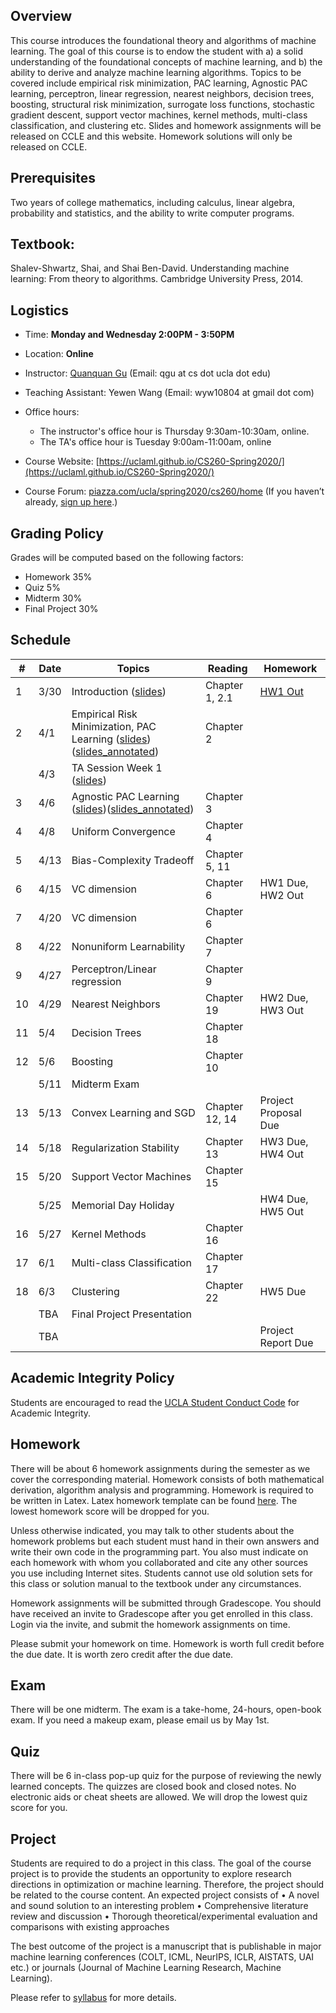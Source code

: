 
## Overview
This course introduces the foundational theory and algorithms of machine learning. The goal of this course is to endow the student with a) a solid understanding of the foundational concepts of machine learning, and b) the ability to derive and analyze machine learning algorithms. Topics to be covered include empirical risk minimization, PAC learning, Agnostic PAC learning, perceptron, linear regression, nearest neighbors, decision trees, boosting, structural risk minimization, surrogate loss functions, stochastic gradient descent, support vector machines, kernel methods, multi-class classification, and clustering etc. Slides and homework assignments will be released on CCLE and this website. Homework solutions will only be released on CCLE.

## Prerequisites
Two years of college mathematics, including calculus, linear algebra, probability and statistics, and the ability to write computer programs.

## Textbook:
Shalev-Shwartz, Shai, and Shai Ben-David. Understanding machine learning: From theory to algorithms. Cambridge University Press, 2014.

## Logistics
<!--University of California, Los Angeles  -->
- Time: **Monday and Wednesday 2:00PM - 3:50PM**
- Location: **Online**  
- Instructor: [Quanquan Gu](http://web.cs.ucla.edu/~qgu/) (Email: qgu at cs dot ucla dot edu)   
- Teaching Assistant: Yewen Wang (Email: wyw10804 at gmail dot com)
   
- Office hours: 
    - The instructor's office hour is Thursday 9:30am-10:30am, online. 
    - The TA's office hour is Tuesday 9:00am-11:00am, online
  
- Course Website: [https://uclaml.github.io/CS260-Spring2020/](https://uclaml.github.io/CS260-Spring2020/)
- Course Forum: [piazza.com/ucla/spring2020/cs260/home](piazza.com/ucla/spring2020/cs260/home)
(If you haven’t already, [sign up here](piazza.com/ucla/spring2020/cs260).)

## Grading Policy
 
Grades will be computed based on the following factors:
- Homework 35%
- Quiz 5%
- Midterm 30%
- Final Project 30%

## Schedule


| # | Date | Topics | Reading | Homework |
| - | ---- | ------ | ------- | -------- |
| 1 | 3/30 | Introduction ([slides](https://www.dropbox.com/s/rnbu9c51bfne48o/Lecture1.pdf?dl=0)) | Chapter 1, 2.1 | [HW1 Out](https://www.dropbox.com/s/fc0ek06bqvnndnk/HW1.pdf?dl=0) |
| 2 | 4/1 | Empirical Risk Minimization, PAC Learning ([slides](https://www.dropbox.com/s/qqz83tl4oovf2sx/Lecture2.pdf?dl=0))([slides_annotated](https://www.dropbox.com/s/5luo12khex046pg/Lecture2_annotated.pdf?dl=0)) | Chapter 2 | |
||4/3| TA Session Week 1 ([slides](https://www.dropbox.com/s/q3yrzly1a6b7o5r/Week1.pdf?dl=0))
| 3 | 4/6 | Agnostic PAC Learning ([slides](https://www.dropbox.com/s/2hp40z7fpu9e79t/Lecture3.pdf?dl=0))([slides_annotated](https://www.dropbox.com/s/h61d32bdtkz5wem/Lecture3_annotated.pdf?dl=0))| Chapter 3 | |
| 4 | 4/8 | Uniform Convergence | Chapter 4 | |
| 5 | 4/13 | Bias-Complexity Tradeoff | Chapter 5, 11 | |
| 6 | 4/15 | VC dimension | Chapter 6 | HW1 Due, HW2 Out |
| 7 | 4/20 | VC dimension | Chapter 6 | |
| 8 | 4/22 | Nonuniform Learnability | Chapter 7 | |
| 9 | 4/27 | Perceptron/Linear regression | Chapter 9 | |
| 10 | 4/29 | Nearest Neighbors | Chapter 19 | HW2 Due, HW3 Out |
| 11 | 5/4 | Decision Trees | Chapter 18 | |
| 12 | 5/6 | Boosting | Chapter 10 | |
| | 5/11 | Midterm Exam | | |
| 13 | 5/13 | Convex Learning and SGD | Chapter 12, 14 | Project Proposal Due |
| 14 | 5/18 | Regularization Stability | Chapter 13 | HW3 Due, HW4 Out |
| 15 | 5/20 | Support Vector Machines | Chapter 15 | |
| | 5/25 | Memorial Day Holiday | | HW4 Due, HW5 Out |
| 16 | 5/27 | Kernel Methods | Chapter 16 | |
| 17 | 6/1 | Multi-class Classification | Chapter 17 | |
| 18 | 6/3 | Clustering | Chapter 22 | HW5 Due |
| | TBA | Final Project Presentation | |  |
| | TBA | | | Project Report Due |

## Academic Integrity Policy
Students are encouraged to read the [UCLA Student Conduct Code](https://www.deanofstudents.ucla.edu/Individual-Student-Code) for Academic Integrity. 

## Homework
There will be about 6 homework assignments during the semester as we cover the corresponding material. Homework consists of both mathematical derivation, algorithm analysis and programming. Homework is required to be written in Latex. Latex homework template can be found [here](https://www.dropbox.com/s/7h6aek1rd4aw9cv/CS260-hw-template.zip?dl=0). The lowest homework score will be dropped for you.

Unless otherwise indicated, you may talk to other students about the homework problems but each student must hand in their own answers and write their own code in the programming part. You also must indicate on each homework with whom you collaborated and cite any other sources you use including Internet sites. Students cannot use old solution sets for this class or solution manual to the textbook under any circumstances.

Homework assignments will be submitted through Gradescope. You should have received an invite to Gradescope after you get enrolled in this class. Login via the invite, and submit the homework assignments on time. 

Please submit your homework on time. Homework is worth full credit before the due date. It is worth zero credit after the due date.

## Exam
There will be one midterm. The exam is a take-home, 24-hours, open-book exam. If you need a makeup exam, please email us by May 1st.

## Quiz
There will be 6 in-class pop-up quiz for the purpose of reviewing the newly learned concepts. The quizzes are closed book and closed notes. No electronic aids or cheat sheets are allowed. We will drop the lowest quiz score for you.

## Project
Students are required to do a project in this class. The goal of the course project is to provide the students an opportunity to explore research directions in optimization or machine learning. Therefore, the project should be related to the course content. An expected project consists of
• A novel and sound solution to an interesting problem
• Comprehensive literature review and discussion
• Thorough theoretical/experimental evaluation and comparisons with existing approaches

The best outcome of the project is a manuscript that is publishable in major machine learning conferences (COLT, ICML, NeurIPS, ICLR, AISTATS, UAI etc.) or journals (Journal of Machine Learning Research, Machine Learning).

Please refer to [syllabus](https://www.dropbox.com/s/ahqrv1kj2pkgcn9/CS_260_Machine_Learning.pdf?dl=0) for more details.

